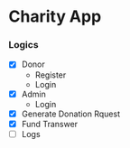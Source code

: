 # Charity App 

### Logics

- [X] Donor
  - Register
  - Login
- [X] Admin
  - Login
- [X] Generate Donation Rquest
- [X] Fund Transwer
- [ ] Logs
